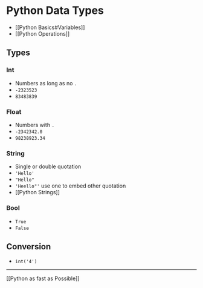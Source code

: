 # Python Data Types

- [[Python Basics#Variables]]
- [[Python Operations]]

## Types

### Int

- Numbers as long as no `.`
- `-2323523`
- `83483839`

### Float

- Numbers with `.`
- `-2342342.0`
- `98238923.34`

### String

- Single or double quotation
- `'Hello'`
- `"Hello"`
- `'Heello"'` use one to embed other quotation
- [[Python Strings]]

### Bool

- `True`
- `False`

## Conversion

- `int('4')`

---

[[Python as fast as Possible]]
